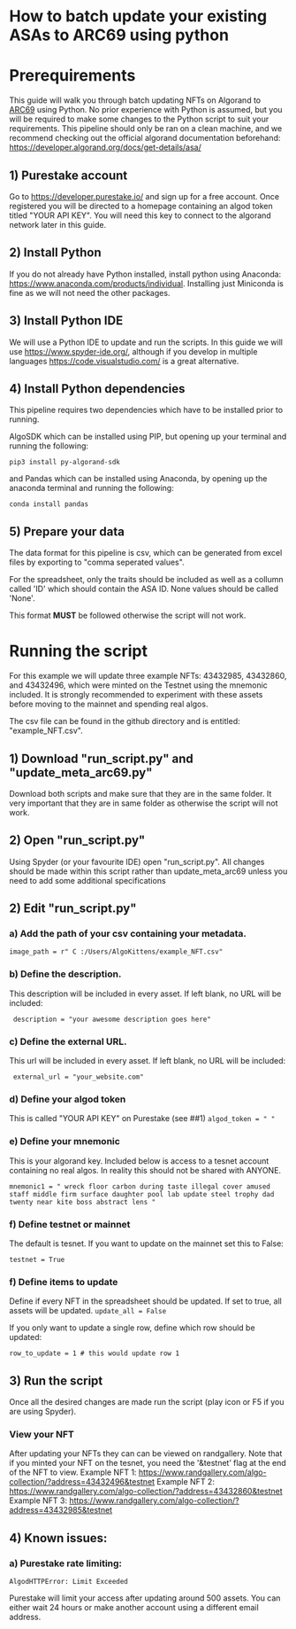 
# How to batch update your existing ASAs to ARC69 using python

# Prerequirements
This guide will walk you through batch updating NFTs on Algorand to [ARC69](https://github.com/algokittens/arc69) using Python. No prior experience with Python is assumed, but you will be required to make some changes to the Python script to suit your requirements.
This pipeline should only be ran on a clean machine, and we recommend checking out the official algorand documentation beforehand: https://developer.algorand.org/docs/get-details/asa/

## 1) Purestake account

Go to https://developer.purestake.io/ and sign up for a free account. Once registered you will be directed to a homepage containing an algod token titled "YOUR API KEY".
You will need this key to connect to the algorand network later in this guide.

## 2) Install Python

If you do not already have Python installed, install python using Anaconda: https://www.anaconda.com/products/individual. Installing just Miniconda is fine as we will not need the other packages.


## 3) Install Python IDE
We will use a Python IDE to update and run the scripts. In this guide we will use https://www.spyder-ide.org/, although if you develop in multiple languages https://code.visualstudio.com/ is a great alternative. 

## 4) Install Python dependencies

This pipeline requires two dependencies which have to be installed prior to running.

AlgoSDK which can be installed using PIP, but opening up your terminal and running the following:

```pip3 install py-algorand-sdk```

and Pandas which can be installed using Anaconda, by opening up the anaconda terminal and running the following:

```conda install pandas```


## 5) Prepare your data

The data format for this pipeline is csv, which can be generated from excel files by exporting to "comma seperated values".

For the spreadsheet, only the traits should be included as well as a collumn called 'ID' which should contain the ASA ID. None values should be called 'None'.

This format **MUST** be followed otherwise the script will not work. 


# Running the script

For this example we will update three example NFTs: 43432985, 43432860, and 43432496, which were minted on the Testnet using the mnemonic included. It is strongly recommended to experiment with these assets before moving to the mainnet and spending real algos.

The csv file can be found in the github directory and is entitled: "example_NFT.csv".

## 1) Download "run_script.py" and "update_meta_arc69.py"

Download both scripts and make sure that they are in the same folder. It very important that they are in same folder as otherwise the script will not work.

## 2) Open "run_script.py"

Using Spyder (or your favourite IDE) open "run_script.py". All changes should be made within this script rather than update_meta_arc69 unless you need to add some additional specifications

## 2) Edit "run_script.py"

### a) Add the path of your csv containing your metadata.

``` image_path = r" C :/Users/AlgoKittens/example_NFT.csv" ```

### b) Define the description.
This description will be included in every asset. If left blank, no URL will be included:

``` description = "your awesome description goes here"```

### c) Define the external URL.
This url will be included in every asset. If left blank, no URL will be included:

``` external_url = "your_website.com"```


### d) Define your algod token
This is called "YOUR API KEY" on Purestake (see ##1)
``` algod_token = " " ```


### e) Define your mnemonic 
This is your algorand key. Included below is access to a tesnet account containing no real algos. In reality this should not be shared with ANYONE.

```mnemonic1 = " wreck floor carbon during taste illegal cover amused staff middle firm surface daughter pool lab update steel trophy dad twenty near kite boss abstract lens " ```

### f) Define testnet or mainnet
The default is tesnet. If you want to update on the mainnet set this to False:

```testnet = True```


### f) Define items to update

Define if every NFT in the spreadsheet should be updated. If set to true, all assets will be updated.
```update_all = False```

If you only want to update a single row, define which row should be updated:

```row_to_update = 1 # this would update row 1```


## 3) Run the script

Once all the desired changes are made run the script (play icon or F5 if you are using Spyder).


### View your NFT

After updating your NFTs they can can be viewed on randgallery. Note that if you minted your NFT on the tesnet, you need the '&testnet’ flag at the end of the NFT to view.
Example NFT 1:
https://www.randgallery.com/algo-collection/?address=43432496&testnet
Example NFT 2:
https://www.randgallery.com/algo-collection/?address=43432860&testnet
Example NFT 3:
https://www.randgallery.com/algo-collection/?address=43432985&testnet



## 4) Known issues:


### a) Purestake rate limiting:

```AlgodHTTPError: Limit Exceeded```

Purestake will limit your access after updating around 500 assets. You can either wait 24 hours or make another account using a different email address.



